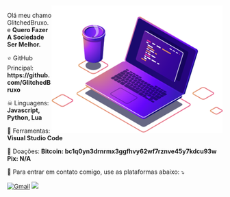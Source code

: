<img src="https://raw.githubusercontent.com/GlitchedBruxo/GlitchedBruxo/main/image/cpc.png" alt="Computador" min-width="400px" max-width="400px" width="400px" align="right">

<p align="left"> 
  Olá meu chamo GlitchedBruxo.<br>
  e <strong>Quero Fazer A Sociedade Ser Melhor.</strong>
</p>

<p align="left">
  ⭐ GitHub Principal: <strong> https://github.com/GlitchedBruxo </strong>
</p>

<p align="left">
  ☠ Linguagens: <strong>Javascript, Python, Lua</strong>
</p>

<p align="left">
  💼 Ferramentas: <strong>Visual Studio Code</strong>
</p>

<p align="left">
  💜 Doações:
     <strong>Bitcoin: bc1q0yn3drnrmx3ggfhvy62wf7rznve45y7kdcu93w
     Pix: N/A</strong>
</p>
  
<p align="left">
  💌 Para entrar em contato comigo, use as plataformas abaixo: ⤵️
</p>

<p align="left">
  <a href="mailto:matheusrosacedaspy@outlook.com" title="Gmail">
  <img src="https://img.shields.io/badge/-Gmail-FF0000?style=for-the-badge&labelColor=FF0000&logo=gmail&logoColor=white&link=LINK-DO-SEU-GMAIL" alt="Gmail"/></a>

  <a href="#">
  <img src="https://img.shields.io/badge/Discord-%235865F2.svg?style=for-the-badge&logo=discord&logoColor=white">
  </a>
</p>
